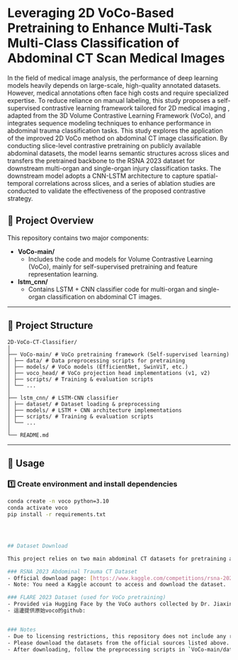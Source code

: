 # Leveraging 2D VoCo-Based Pretraining to Enhance Multi-Task Multi-Class Classification of Abdominal CT Scan Medical Images

In the field of medical image analysis, the performance of deep learning models heavily depends on large-scale, high-quality annotated datasets.
However, medical annotations often face high costs and require specialized expertise. To reduce reliance on manual labeling, this study proposes a self-supervised contrastive learning framework tailored for 2D medical imaging , adapted from the 3D Volume Contrastive Learning Framework (VoCo), and integrates sequence modeling techniques to enhance performance in abdominal trauma classification tasks.
This study explores the application of the improved 2D VoCo method on abdominal CT image classification. By conducting slice-level contrastive pretraining on publicly available abdominal datasets, the model learns semantic structures across slices and transfers the pretrained backbone to the RSNA 2023 dataset for downstream multi-organ and single-organ injury classification tasks. The downstream model adopts a CNN-LSTM architecture to capture spatial-temporal correlations across slices, and a series of ablation studies are conducted to validate the effectiveness of the proposed contrastive strategy.

## 📘 Project Overview

This repository contains two major components:

- **VoCo-main/**  
  - Includes the code and models for Volume Contrastive Learning (VoCo), mainly for self-supervised pretraining and feature representation learning.
- **lstm_cnn/**  
  - Contains LSTM + CNN classifier code for multi-organ and single-organ classification on abdominal CT images.

---

## 📂 Project Structure
```
2D-VoCo-CT-Classifier/
│
├── VoCo-main/ # VoCo pretraining framework (Self-supervised learning)
│ ├── data/ # Data preprocessing scripts for pretraining
│ ├── models/ # VoCo models (EfficientNet, SwinViT, etc.)
│ ├── voco_head/ # VoCo projection head implementations (v1, v2)
│ ├── scripts/ # Training & evaluation scripts
│ └── ...
│
├── lstm_cnn/ # LSTM-CNN classifier
│ ├── dataset/ # Dataset loading & preprocessing
│ ├── models/ # LSTM + CNN architecture implementations
│ ├── scripts/ # Training & evaluation scripts
│ └── ...
│
└── README.md
```


---

## 🚀 Usage

### 1️⃣ Create environment and install dependencies
```bash
conda create -n voco python=3.10
conda activate voco
pip install -r requirements.txt




## Dataset Download

This project relies on two main abdominal CT datasets for pretraining and classification:

### RSNA 2023 Abdominal Trauma CT Dataset
- Official download page: [https://www.kaggle.com/competitions/rsna-2023-abdominal-trauma-detection/data](https://www.kaggle.com/competitions/rsna-2023-abdominal-trauma-detection/data)  
- Note: You need a Kaggle account to access and download the dataset.

### FLARE 2023 Dataset (used for VoCo pretraining)
- Provided via Hugging Face by the VoCo authors collected by Dr. Jiaxin Zhuang: [https://huggingface.co/datasets/Luffy503/VoCo-10k/tree/main](https://huggingface.co/datasets/Luffy503/VoCo-10k/tree/main)  
- 這邊提供原始voco的github:  


### Notes
- Due to licensing restrictions, this repository does not include any raw CT data.  
- Please download the datasets from the official sources listed above.  
- After downloading, follow the preprocessing scripts in `VoCo-main/data/` to prepare the data for training.

